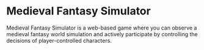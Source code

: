 # Medieval Fantasy Simulator

Medieval Fantasy Simulator is a web-based game where you can observe a medieval fantasy world simulation and actively participate by controlling the decisions of player-controlled characters.